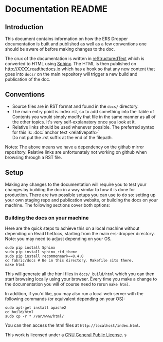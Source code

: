 # Documentation README

## Introduction

This document contains information on how the ERS Dropper documentation is
built and published as well as a few conventions one should be aware of
before making changes to the doc.

The crux of the documentation is written in
[reStructuredText](http://docutils.sourceforge.net/rst.html) which is
converted to HTML using [Sphinx](http://www.sphinx-doc.org/en/stable/).
The HTML is then published on http://XXXX.readthedocs.io
which has a hook so that any new content that goes into `docs/`
on the main repository will trigger a new build and publication of the
doc.

## Conventions

* Source files are in RST format and found in the `docs/` directory.
* The main entry point is index.rst, so to add something into the Table
  of Contents you would simply modify that file in the same manner as
  all of the other topics. It's very self-explanatory once you look at
  it.
* Relative links should be used whenever possible. The preferred
  syntax for this is: :doc:\`anchor text &lt;relativepath&gt;\`
  <br/>Do not put the .rst suffix at the end of the filepath.

Notes: The above means we have a dependency on the github mirror
repository. Relative links are unfortunately not working on github
when browsing through a RST file.

## Setup

Making any changes to the documentation will require you to test your
changes by building the doc in a way similar to how it is done for
production. There are two possible setups you can use to do so:
setting up your own staging repo and publication website, or building
the docs on your machine. The following sections cover both options:


### Building the docs on your machine

Here are the quick steps to achieve this on a local machine without
depending on ReadTheDocs, starting from the main ers-dropper
directory. Note: you may need to adjust depending on your OS.

```
sudo pip install Sphinx
sudo pip install sphinx_rtd_theme
sudo pip install recommonmark==0.4.0
cd fabric/docs # Be in this directory. Makefile sits there.
make html
```

This will generate all the html files in `docs/_build/html` which you can
then start browsing locally using your browser. Every time you make a
change to the documentation you will of course need to rerun `make
html`.

In addition, if you'd like, you may also run a local web server with the following commands (or equivalent depending on your OS):

```
sudo apt-get install apache2
cd build/html
sudo cp -r * /var/www/html/
```

You can then access the html files at `http://localhost/index.html`.

<a rel="license" href="https://www.gnu.org/licenses/gpl-3.0.en.html"><img alt="" style="border-width:0" src="https://www.gnu.org/graphics/gplv3-88x31.png" /></a><br />This work is licensed under a <a rel="license" href="https://www.gnu.org/licenses/gpl-3.0.en.html">GNU General Public License</a>.
s
